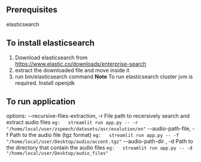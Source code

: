 ## Prerequisites
elasticsearch
## To install elasticsearch
1. Download elasticsearch from https://www.elastic.co/downloads/enterprise-search
2. extract the downloaded file and move inside it
3. run bin/elasticsearch command
**Note** To run elasticsearch cluster jvm is required. Install openjdk
## To run application
options:
  --recursive-files-extraction, -r
                    File path to recersively search and extract audio files
    ```
    eg:  
    streamlit run app.py -- -r "/home/local/user/zspeech/datasets/asr/evalution/en"
    ```
  --audio-path-file, -f 
                        Path to the audio file (tgz format)
    ```
    eg:  
    streamlit run app.py -- -f "/home/local/user/Desktop/audio/accent.tgz"
    ```
  --audio-path-dir , -d 
                        Path to the directory that contain the audio files
    ```
    eg:  
    streamlit run app.py -- -d "/home/local/user/Desktop/audio_files"
    ```